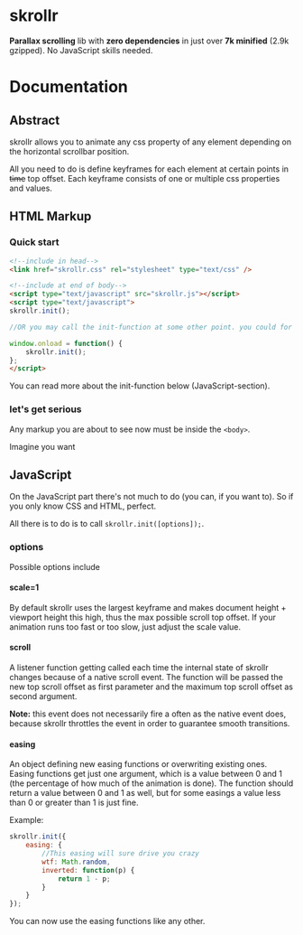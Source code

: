 skrollr
======

**Parallax scrolling** lib with **zero dependencies** in just over **7k minified** (2.9k gzipped). No JavaScript skills needed.


Documentation
======

Abstract
------

skrollr allows you to animate any css property of any element depending on the horizontal scrollbar position.

All you need to do is define keyframes for each element at certain points in ~~time~~ top offset. Each keyframe consists of one or multiple css properties and values.


HTML Markup
------

### Quick start

```html
<!--include in head-->
<link href="skrollr.css" rel="stylesheet" type="text/css" />

<!--include at end of body-->
<script type="text/javascript" src="skrollr.js"></script>
<script type="text/javascript">
skrollr.init();

//OR you may call the init-function at some other point. you could for example use an image preloader.

window.onload = function() {
	skrollr.init();
};
</script>
```

You can read more about the init-function below (JavaScript-section).

### let's get serious

Any markup you are about to see now must be inside the ```<body>```.

Imagine you want


JavaScript
------

On the JavaScript part there's not much to do (you can, if you want to). So if you only know CSS and HTML, perfect.

All there is to do is to call ```skrollr.init([options]);```.

### options

Possible options include

#### scale=1

By default skrollr uses the largest keyframe and makes document height + viewport height this high, thus the max possible scroll top offset. If your animation runs too fast or too slow, just adjust the scale value.

#### scroll

A listener function getting called each time the internal state of skrollr changes because of a native scroll event. The function will be passed the new top scroll offset as first parameter and the maximum top scroll offset as second argument.

**Note:** this event does not necessarily fire a often as the native event does, because skrollr throttles the event in order to guarantee smooth transitions.

#### easing

An object defining new easing functions or overwriting existing ones. Easing functions get just one argument, which is a value between 0 and 1 (the percentage of how much of the animation is done). The function should return a value between 0 and 1 as well, but for some easings a value less than 0 or greater than 1 is just fine.

Example:

```js
skrollr.init({
	easing: {
		//This easing will sure drive you crazy
		wtf: Math.random,
		inverted: function(p) {
			return 1 - p;
		}
	}
});
```

You can now use the easing functions like any other.
